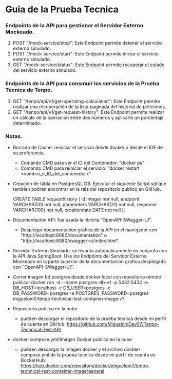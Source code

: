 # Guia de la Prueba Tecnica

### Endpoints de la API para gestionar el Servidor Externo Mockeado.

1. POST "/mock-service/stop":  Este Endpoint permite detener el servicio externo simulado.
2. POST "/mock-service/start":  Este Endpoint permite iniciar el servicio externo simulado.
3. GET  "/mock-service/status":  Este Endpoint permite recuperar el estado del servicio externo simulado.


### Endpoints de la API para consmuir los servicios de la Prueba Técnica de Tenpo.

1. GET  "/tenpo/api/v1/get-operating-calculation":   Este Endpoint permite realizar una recuperación de la lista paginada del historial de peticiones.
2. GET  "/tenpo/api/v1/get-request-history":        Este Endpoint permite realizar un cálculo de la operación entre dos números y aplicarle un porcentaje determinado.


### Notas.

* Borrado de Cache: reiniciar el servicio desde docker o desde el IDE de su preferencia.
	- Comando CMD para ver el ID del Contenedor:   "docker ps"
	- Comando CMD para reiniciar el servicio: 		"docker restart <nombre_o_ID_del_contenedor>"

* Creacion de tabla en PostgresQL DB:   Ejecutar el siguiente Script.sql que tambien podran encontrar en la raiz del repositorio publico en GitHub.

	CREATE TABLE requesthistory (
  		id integer not null,
  		endpoint VARCHAR(50) not null,
  		parameters VARCHAR(31) not null,
  		response VARCHAR(100) not null,
  		creationdate DATE not null
	);

* Documentacion API: fue usada la libreria "OpenAPI-SWagger-UI".
	- Desplegar documentacion grafica de la API en el navegador con "http://localhost:8080/documentation" o "http://localhost:8080/swagger-ui/index.html".

* Servidor Externo Simulado: se levanta automaticamente en conjunto con la API Java SpringBoot. Use los Endpoints del Servidor Externo Mockeado 
en la parte superior de la documentacion grafica desplegada con "OpenAPI-SWagger-UI".

* Correr imagen bd postgres desde docker local con repositorio remoto publico: docker run -d --name postgres-db-v1 -p 5432:5432 -e DB_HOST=localhost -e DB_USER=postgres -e DB_PASSWORD=postgres -e POSTGRES_PASSWORD=postgres miguelom7/tenpo-technical-test-container-image:v1 

* Repositorio publico en la nube
	- pueden descargar el repositorio de la prueba tecnica desde mi perfil de cuenta en GitHub:  https://github.com/MiguelomDev07/Tenpo-Technical-Test-API

* docker-compose.yml/Imagen Docker publica en la nube
	- pueden descargar la imagen docker y el archivo docker-compose.yml de la prueba tecnica desde mi perfil de cuenta en DockerHub:  https://hub.docker.com/repository/docker/miguelom7/tenpo-technical-test-container-image/general
